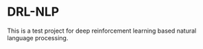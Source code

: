 # DRL-NLP

This is a test project for deep reinforcement learning based natural language processing.
